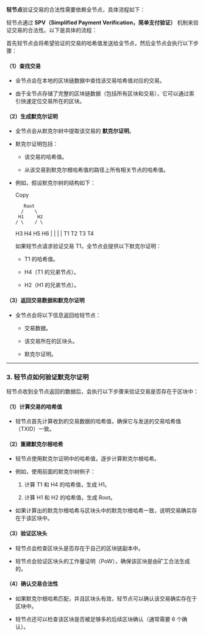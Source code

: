 **轻节点**验证交易的合法性需要依赖全节点，具体流程如下：

轻节点通过 **SPV（Simplified Payment Verification，简单支付验证）** 机制来验证交易的合法性。以下是具体的流程：

首先轻节点会将希望验证的交易的哈希值发送给全节点，然后全节点会执行以下步骤：
#### （1）**查找交易**

- 全节点会在本地的区块链数据中查找该交易哈希值对应的交易。
    
- 由于全节点存储了完整的区块链数据（包括所有区块和交易），它可以通过索引快速定位交易所在的区块。
    

#### （2）**生成默克尔证明**

- 全节点会从默克尔树中提取该交易的 **默克尔证明**。
    
- 默克尔证明包括：
    
    - 该交易的哈希值。
        
    - 从该交易到默克尔根哈希值的路径上所有相关节点的哈希值。
        
- 例如，假设默克尔树的结构如下：
    
    Copy
    
         Root
        /    \
       H1     H2
      / \    / \
     H3 H4  H5 H6
     |  |   |  |
    T1 T2  T3 T4
    
    如果轻节点请求验证交易 T1，全节点会提供以下默克尔证明：
    
    - T1 的哈希值。
        
    - H4（T1 的兄弟节点）。
        
    - H2（H1 的兄弟节点）。
        

#### （3）**返回交易数据和默克尔证明**

- 全节点会将以下信息返回给轻节点：
    
    - 交易数据。
        
    - 该交易所在的区块头。
        
    - 默克尔证明。
        

---

### 3. **轻节点如何验证默克尔证明**

轻节点收到全节点返回的数据后，会执行以下步骤来验证交易是否存在于区块中：

#### （1）**计算交易的哈希值**

- 轻节点首先计算收到的交易数据的哈希值，确保它与发送的交易哈希值（TXID）一致。
    

#### （2）**重建默克尔根哈希**

- 轻节点使用默克尔证明中的哈希值，逐步计算默克尔根哈希。
    
- 例如，使用前面的默克尔树例子：
    
    1. 计算 T1 和 H4 的哈希值，生成 H1。
        
    2. 计算 H1 和 H2 的哈希值，生成 Root。
        
- 如果计算出的默克尔根哈希与区块头中的默克尔根哈希一致，说明交易确实存在于该区块中。
    

#### （3）**验证区块头**

- 轻节点会检查区块头是否存在于自己的区块链副本中。
    
- 轻节点会验证区块头的工作量证明（PoW），确保该区块是由矿工合法生成的。
    

#### （4）**确认交易合法性**

- 如果默克尔根哈希匹配，并且区块头有效，轻节点可以确认该交易确实存在于区块中。
    
- 轻节点还可以检查该区块是否被足够多的后续区块确认（通常需要 6 个确认）。